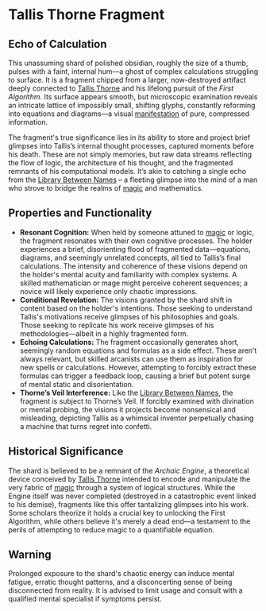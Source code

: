 # Tallis Thorne Fragment

## Echo of Calculation

This unassuming shard of polished obsidian, roughly the size of a thumb, pulses with a faint, internal hum—a ghost of complex calculations struggling to surface. It is a fragment chipped from a larger, now-destroyed artifact deeply connected to [Tallis Thorne](/generated/hero/character/tallis-thorne.md) and his lifelong pursuit of the *First Algorithm*. Its surface appears smooth, but microscopic examination reveals an intricate lattice of impossibly small, shifting glyphs, constantly reforming into equations and diagrams—a visual [manifestation](/structure/chronological/event/manifestation.md) of pure, compressed information.

The fragment's true significance lies in its ability to store and project brief glimpses into Tallis’s internal thought processes, captured moments before his death. These are not simply memories, but raw data streams reflecting the flow of logic, the architecture of his thought, and the fragmented remnants of his computational models.  It’s akin to catching a single echo from the [Library Between Names](/geography/settlement/city/city-of-or/local/tallis-thorne/library-between-names.md) – a fleeting glimpse into the mind of a man who strove to bridge the realms of [magic](/structure/mechanic/magic.md) and mathematics.

## Properties and Functionality

*   **Resonant Cognition:**  When held by someone attuned to [magic](/structure/mechanic/magic.md) or logic, the fragment resonates with their own cognitive processes. The holder experiences a brief, disorienting flood of fragmented data—equations, diagrams, and seemingly unrelated concepts, all tied to Tallis’s final calculations. The intensity and coherence of these visions depend on the holder's mental acuity and familiarity with complex systems. A skilled mathematician or mage might perceive coherent sequences; a novice will likely experience only chaotic impressions.
*   **Conditional Revelation:** The visions granted by the shard shift in content based on the holder's intentions. Those seeking to understand Tallis's motivations receive glimpses of his philosophies and goals. Those seeking to replicate his work receive glimpses of his methodologies—albeit in a highly fragmented form.
*   **Echoing Calculations:** The fragment occasionally generates short, seemingly random equations and formulas as a side effect. These aren’t always relevant, but skilled arcanists can use them as inspiration for new spells or calculations. However, attempting to forcibly extract these formulas can trigger a feedback loop, causing a brief but potent surge of mental static and disorientation.
*   **Thorne’s Veil Interference:**  Like the [Library Between Names](/geography/settlement/city/city-of-or/local/tallis-thorne/library-between-names.md), the fragment is subject to Thorne’s Veil. If forcibly examined with divination or mental probing, the visions it projects become nonsensical and misleading, depicting Tallis as a whimsical inventor perpetually chasing a machine that turns regret into confetti. 

## Historical Significance

The shard is believed to be a remnant of the *Archaic Engine*, a theoretical device conceived by [Tallis Thorne](/generated/hero/character/tallis-thorne.md) intended to encode and manipulate the very fabric of [magic](/structure/mechanic/magic.md) through a system of logical structures. While the Engine itself was never completed (destroyed in a catastrophic event linked to his demise), fragments like this offer tantalizing glimpses into his work. Some scholars theorize it holds a crucial key to unlocking the First Algorithm, while others believe it's merely a dead end—a testament to the perils of attempting to reduce magic to a quantifiable equation.

## Warning

Prolonged exposure to the shard's chaotic energy can induce mental fatigue, erratic thought patterns, and a disconcerting sense of being disconnected from reality. It is advised to limit usage and consult with a qualified mental specialist if symptoms persist.

